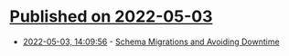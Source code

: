 # [Published on 2022-05-03](index.md)

* [2022-05-03, 14:09:56](https://news.ycombinator.com/item?id=31248506) - [Schema Migrations and Avoiding Downtime](https://quanttype.net/posts/2022-05-02-schema-migrations.html)
